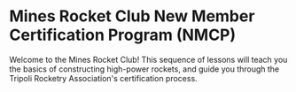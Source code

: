 # Mines Rocket Club New Member Certification Program (NMCP)
Welcome to the Mines Rocket Club!
This sequence of lessons will teach you the basics of constructing high-power rockets,
and guide you through the Tripoli Rocketry Association's certification process.
